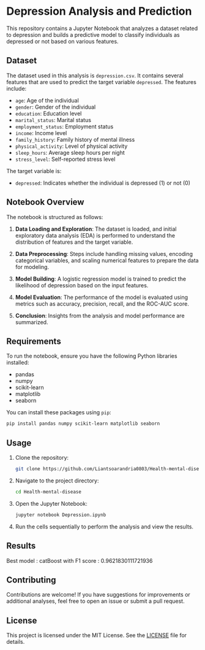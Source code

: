 # Depression Analysis and Prediction

This repository contains a Jupyter Notebook that analyzes a dataset related to depression and builds a predictive model to classify individuals as depressed or not based on various features.

## Dataset

The dataset used in this analysis is `depression.csv`. It contains several features that are used to predict the target variable `depressed`. The features include:

- `age`: Age of the individual
- `gender`: Gender of the individual
- `education`: Education level
- `marital_status`: Marital status
- `employment_status`: Employment status
- `income`: Income level
- `family_history`: Family history of mental illness
- `physical_activity`: Level of physical activity
- `sleep_hours`: Average sleep hours per night
- `stress_level`: Self-reported stress level

The target variable is:

- `depressed`: Indicates whether the individual is depressed (1) or not (0)

## Notebook Overview

The notebook is structured as follows:

1. **Data Loading and Exploration**: The dataset is loaded, and initial exploratory data analysis (EDA) is performed to understand the distribution of features and the target variable.

2. **Data Preprocessing**: Steps include handling missing values, encoding categorical variables, and scaling numerical features to prepare the data for modeling.

3. **Model Building**: A logistic regression model is trained to predict the likelihood of depression based on the input features.

4. **Model Evaluation**: The performance of the model is evaluated using metrics such as accuracy, precision, recall, and the ROC-AUC score.

5. **Conclusion**: Insights from the analysis and model performance are summarized.

## Requirements

To run the notebook, ensure you have the following Python libraries installed:

- pandas
- numpy
- scikit-learn
- matplotlib
- seaborn

You can install these packages using `pip`:

```bash
pip install pandas numpy scikit-learn matplotlib seaborn
```

## Usage

1. Clone the repository:

   ```bash
   git clone https://github.com/Liantsoarandria0803/Health-mental-disease.git
   ```

2. Navigate to the project directory:

   ```bash
   cd Health-mental-disease
   ```

3. Open the Jupyter Notebook:

   ```bash
   jupyter notebook Depression.ipynb
   ```

4. Run the cells sequentially to perform the analysis and view the results.

## Results
Best model : catBoost with F1 score : 0.9621830111721936
## Contributing

Contributions are welcome! If you have suggestions for improvements or additional analyses, feel free to open an issue or submit a pull request.

## License

This project is licensed under the MIT License. See the [LICENSE](LICENSE) file for details.

